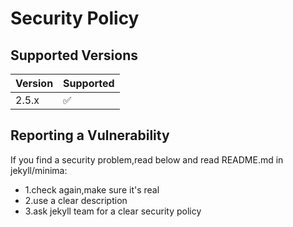 # Security Policy

## Supported Versions

<!--Use this section to tell people about which versions of your project are
currently being supported with security updates.-->

| Version | Supported          |
| ------- | ------------------ |
| 2.5.x   | :white_check_mark: |


## Reporting a Vulnerability

If you find a security problem,read below and read README.md in jekyll/minima:
- 1.check again,make sure it's real
- 2.use a clear description
- 3.ask jekyll team for a clear security policy
